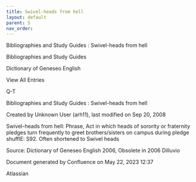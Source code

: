 ```yaml
---
title: Swivel-heads from hell
layout: default
parent: S
nav_order:
---
```


Bibliographies and Study Guides : Swivel-heads from hell

Bibliographies and Study Guides

Dictionary of Geneseo English

View All Entries

Q-T

Bibliographies and Study Guides : Swivel-heads from hell

Created by  Unknown User (arh11), last modified on Sep 20, 2008

Swivel-heads from hell: Phrase, Act in which heads of sorority or fraternity pledges turn frequently to greet brothers/sisters on campus during pledge shufflE: S92. Often shortened to Swivel heads 

Source: Dictionary of Geneseo English 2006, Obsolete in 2006 Dilluvio

Document generated by Confluence on May 22, 2023 12:37

Atlassian
